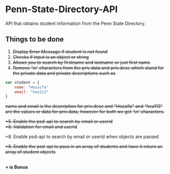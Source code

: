 # Penn-State-Directory-API
API that obtains student information from the Penn State Directory.

## <h2 id="work">Things to be done</h2>
1. ~~Display Error Message if student is not found~~ 
2. ~~Checks if input is an object or string~~
3. ~~Allows you to search by firstname and lastname or just first name~~
4. ~~Remove '\n' characters from the priv.data and priv.desc which stand for the private data and private descriptions such as~~
```javascript
var student = {
    name: "Hozaifa"
    email: "hea113"
}
```
~~name and email is the description for priv.desc and "Hozaifa" and "hea113" are the values or data for priv.data, however for     both we get '\n' characters.~~

~~+5. Enable the psd-api to search by email or userid <br>~~
~~+6. Validation for email and userid <br>~~

+8. Enable psd-api to search by email or userid when objects are passed 

~~+8. Enable the psd-api to pass in an array of students and have it return an array of student objects <br>~~
 
<br><b>+ is Bonus</b>

